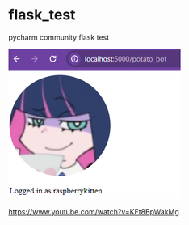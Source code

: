 # flask_test
pycharm community flask test

![raspberry discord2.png](raspberry%20discord2.png)

https://www.youtube.com/watch?v=KFt8BpWakMg
